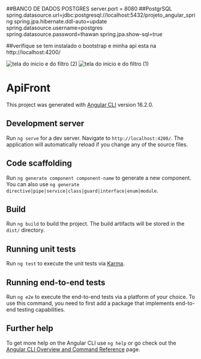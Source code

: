 ##BANCO DE DADOS POSTGRES
server.port = 8080
##PostgrSQL
spring.datasource.url=jdbc:postgresql://localhost:5432/projeto_angular_spring
spring.jpa.hibernate.ddl-auto=update
spring.datasource.username=postgres
spring.datasource.password=thawan
spring.jpa.show-sql=true

##verifique se tem instalado o bootstrap
e minha api esta na http://localhost:4200/

![tela do inicio e do filtro (2)](https://github.com/thawankadson/TesteEsig/assets/107351264/9e622f86-da87-447d-b66e-a46f65b27e2d)
![tela do inicio e do filtro (1)](https://github.com/thawankadson/TesteEsig/assets/107351264/8b6aec4c-df4b-4353-bd59-0964d9b92b8b)

# ApiFront

This project was generated with [Angular CLI](https://github.com/angular/angular-cli) version 16.2.0.

## Development server

Run `ng serve` for a dev server. Navigate to `http://localhost:4200/`. The application will automatically reload if you change any of the source files.

## Code scaffolding

Run `ng generate component component-name` to generate a new component. You can also use `ng generate directive|pipe|service|class|guard|interface|enum|module`.

## Build

Run `ng build` to build the project. The build artifacts will be stored in the `dist/` directory.

## Running unit tests

Run `ng test` to execute the unit tests via [Karma](https://karma-runner.github.io).

## Running end-to-end tests

Run `ng e2e` to execute the end-to-end tests via a platform of your choice. To use this command, you need to first add a package that implements end-to-end testing capabilities.

## Further help

To get more help on the Angular CLI use `ng help` or go check out the [Angular CLI Overview and Command Reference](https://angular.io/cli) page.
